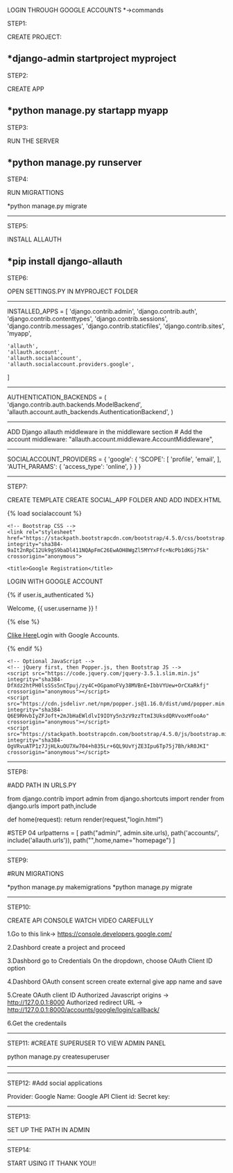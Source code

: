 LOGIN THROUGH GOOGLE ACCOUNTS
*->commands

STEP1:

CREATE PROJECT:

*django-admin startproject myproject
------------------------------------------------------------------
STEP2:

CREATE APP

*python manage.py startapp myapp
------------------------------------------------------------------
STEP3:

RUN THE SERVER

*python manage.py runserver
-------------------------------------------------------------------
STEP4:

RUN MIGRATTIONS

*python manage.py migrate

--------------------------------------------------------------------
STEP5:

INSTALL ALLAUTH

*pip install django-allauth
-------------------------------------------------------------------
STEP6:

 OPEN SETTINGS.PY IN MYPROJECT FOLDER
_______________
INSTALLED_APPS = [
    'django.contrib.admin',
    'django.contrib.auth',
    'django.contrib.contenttypes',
    'django.contrib.sessions',
    'django.contrib.messages',
    'django.contrib.staticfiles',
    'django.contrib.sites',   
    'myapp',   
 
    'allauth',   
    'allauth.account',  
    'allauth.socialaccount',
    'allauth.socialaccount.providers.google', 
]
________________________
AUTHENTICATION_BACKENDS = (
 'django.contrib.auth.backends.ModelBackend',
 'allauth.account.auth_backends.AuthenticationBackend',
 )
________________________
ADD Django allauth middleware in the middleware section
    # Add the account middleware:
    "allauth.account.middleware.AccountMiddleware",
 


________________________

SOCIALACCOUNT_PROVIDERS = {
    'google': {
        'SCOPE': [
            'profile',
            'email',
        ],
        'AUTH_PARAMS': {
            'access_type': 'online',
        }
    }
}
________________________

STEP7:

CREATE TEMPLATE CREATE SOCIAL_APP FOLDER AND ADD INDEX.HTML

{% load socialaccount %}
<!doctype html>
<html lang="en">
  <head>
    <!-- Required meta tags -->
    <meta charset="utf-8">
    <meta name="viewport" content="width=device-width, initial-scale=1, shrink-to-fit=no">

    <!-- Bootstrap CSS -->
    <link rel="stylesheet" href="https://stackpath.bootstrapcdn.com/bootstrap/4.5.0/css/bootstrap.min.css" integrity="sha384-9aIt2nRpC12Uk9gS9baDl411NQApFmC26EwAOH8WgZl5MYYxFfc+NcPb1dKGj7Sk" crossorigin="anonymous">

    <title>Google Registration</title>
  </head>
  <body>
  <div class="alert alert-primary text-center" role="alert">
LOGIN WITH GOOGLE ACCOUNT
</div>
   
  {% if user.is_authenticated %}
  <p>Welcome, {{ user.username }} !</p>
 
  {% else %}
 <div class="alert alert-danger" role="alert">
   <a href="{% provider_login_url 'google' %}" class="alert-link">Clike Here</a>Login with Google Accounts.
</div>
 
  {% endif %}


    <!-- Optional JavaScript -->
    <!-- jQuery first, then Popper.js, then Bootstrap JS -->
    <script src="https://code.jquery.com/jquery-3.5.1.slim.min.js" integrity="sha384-DfXdz2htPH0lsSSs5nCTpuj/zy4C+OGpamoFVy38MVBnE+IbbVYUew+OrCXaRkfj" crossorigin="anonymous"></script>
    <script src="https://cdn.jsdelivr.net/npm/popper.js@1.16.0/dist/umd/popper.min.js" integrity="sha384-Q6E9RHvbIyZFJoft+2mJbHaEWldlvI9IOYy5n3zV9zzTtmI3UksdQRVvoxMfooAo" crossorigin="anonymous"></script>
    <script src="https://stackpath.bootstrapcdn.com/bootstrap/4.5.0/js/bootstrap.min.js" integrity="sha384-OgVRvuATP1z7JjHLkuOU7Xw704+h835Lr+6QL9UvYjZE3Ipu6Tp75j7Bh/kR0JKI" crossorigin="anonymous"></script>
  </body>
</html>


______________________
STEP8:

#ADD PATH IN URLS.PY

from django.contrib import admin
from django.shortcuts import render
from django.urls import path,include


def home(request):
    return render(request,"login.html")

#STEP 04
urlpatterns = [
    path("admin/", admin.site.urls),
    path('accounts/', include('allauth.urls')),
    path("",home,name="homepage")
]

_______________________

STEP9:

#RUN MIGRATIONS


*python manage.py makemigrations
*python manage.py migrate

_______________________
STEP10:

CREATE API CONSOLE WATCH VIDEO CAREFULLY

1.Go to this link-> https://console.developers.google.com/

2.Dashbord create a project and proceed

3.Dashbord go to Credentials  On the dropdown, choose OAuth Client ID option

4.Dashbord OAuth consent screen create external give app name and save

5.Create OAuth client ID 
Authorized Javascript origins -> http://127.0.0.1:8000
Authorized redirect URL -> http://127.0.0.1:8000/accounts/google/login/callback/

6.Get the credentails


_______________________
STEP11:
#CREATE SUPERUSER TO VIEW ADMIN PANEL

python manage.py createsuperuser

________________________



___________________

STEP12:
#Add social applications

Provider: Google
Name: Google API
Client id: 
Secret key: 

__________________
STEP13:

SET UP THE PATH IN ADMIN

__________________

STEP14:

START USING IT THANK YOU!!

